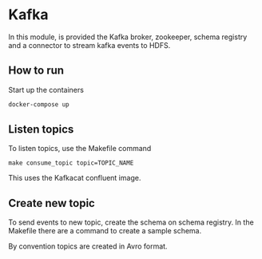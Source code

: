 # Kafka

In this module, is provided the Kafka broker, zookeeper, schema registry and a connector to stream kafka events to HDFS.

## How to run

Start up the containers

```bash
docker-compose up
```

## Listen topics

To listen topics, use the Makefile command

```
make consume_topic topic=TOPIC_NAME
```

This uses the Kafkacat confluent image.

## Create new topic

To send events to new topic, create the schema on schema registry. In the Makefile there are a command to create a sample schema.

By convention topics are created in Avro format.
